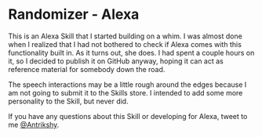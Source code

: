 Randomizer - Alexa
==================

This is an Alexa Skill that I started building on a whim. I was almost done when I realized that I had not bothered to check if Alexa comes with this functionality built in. As it turns out, she does. I had spent a couple hours on it, so I decided to publish it on GitHub anyway, hoping it can act as reference material for somebody down the road.

The speech interactions may be a little rough around the edges because I am not going to submit it to the Skills store. I intended to add some more personality to the Skill, but never did.

If you have any questions about this Skill or developing for Alexa, tweet to me [@Antrikshy](http://twitter.com/Antrikshy).
